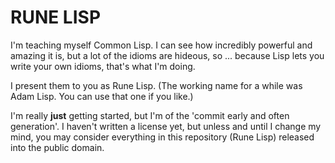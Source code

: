 # RUNE LISP

I'm teaching myself Common Lisp. I can see how
incredibly powerful and amazing it is, but a lot
of the idioms are hideous, so ... because Lisp
lets you write your own idioms, that's what I'm
doing.

I present them to you as Rune Lisp. (The working
name for a while was Adam Lisp. You can use that
one if you like.)

I'm really **just** getting started, but I'm of
the 'commit early and often generation'. I haven't
written a license yet, but unless and until I
change my mind, you may consider everything in 
this repository (Rune Lisp) released into the 
public domain.
